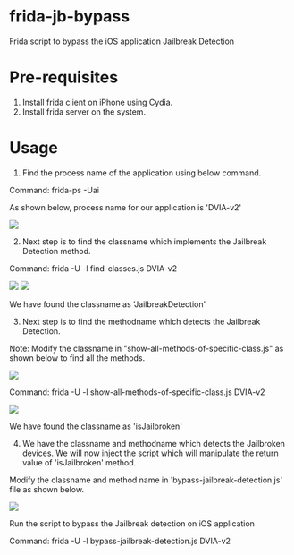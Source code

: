# frida-jb-bypass
Frida script to bypass the iOS application Jailbreak Detection

# Pre-requisites

1. Install frida client on iPhone using Cydia.
2. Install frida server on the system.

# Usage

1. Find the process name of the application using below command.

Command: frida-ps -Uai

As shown below, process name for our application is 'DVIA-v2'

<img src="https://github.com/rubaljain/frida-jb-bypass/blob/master/img/Screenshot%202019-03-05%20at%204.43.26%20PM.png?raw=true">


2. Next step is to find the classname which implements the Jailbreak Detection method.

Command: frida -U -l find-classes.js DVIA-v2

<img src="https://github.com/rubaljain/frida-jb-bypass/blob/master/img/Screenshot%202019-03-05%20at%204.16.42%20PM.png?raw=true">

<img src="https://github.com/rubaljain/frida-jb-bypass/blob/master/img/Screenshot%202019-03-05%20at%204.17.02%20PM.png?raw=true">

We have found the classname as 'JailbreakDetection'

3. Next step is to find the methodname which detects the Jailbreak Detection. 

Note: Modify the classname in "show-all-methods-of-specific-class.js" as shown below to find all the methods.

<img src="https://github.com/rubaljain/frida-jb-bypass/blob/master/img/Screenshot%202019-03-05%20at%205.01.07%20PM.png?raw=true">

Command: frida -U -l show-all-methods-of-specific-class.js DVIA-v2

<img src="https://github.com/rubaljain/frida-jb-bypass/blob/master/img/Screenshot%202019-03-05%20at%204.20.48%20PM.png?raw=true">

We have found the classname as 'isJailbroken'

4. We have the classname and methodname which detects the Jailbroken devices. We will now inject the script which will manipulate the return value of 'isJailbroken' method.

Modify the classname and method name in 'bypass-jailbreak-detection.js' file as shown below.

<img src="https://github.com/rubaljain/frida-jb-bypass/blob/master/img/Screenshot%202019-03-05%20at%204.24.11%20PM.png?raw=true">

Run the script to bypass the Jailbreak detection on iOS application

Command: frida -U -l bypass-jailbreak-detection.js DVIA-v2

